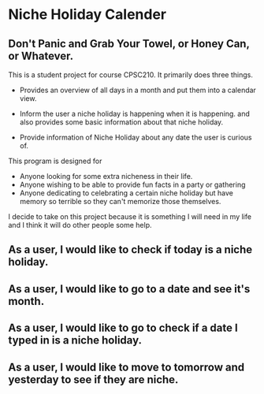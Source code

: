# Niche Holiday Calender

## Don't Panic and Grab Your Towel, or Honey Can, or Whatever.

This is a student project for course CPSC210. It primarily 
does three things.

- Provides an overview of all days in a month and put them into
a calendar view.

- Inform the user a niche holiday is happening when it is happening. and
also provides some basic information about that niche holiday.

- Provide information of Niche Holiday about any date the user
is curious of.

This program is designed for 
- Anyone looking for some extra nicheness in their life.
- Anyone wishing to be able to provide fun facts in a party or gathering
- Anyone dedicating to celebrating a certain niche holiday but have
memory so terrible so they can't memorize those themselves.

I decide to take on this project because it is something I will need
in my life and I think it will do other people some help.

## As a user, I would like to check if today is a niche holiday.
## As a user, I would like to go to a date and see it's month.
## As a user, I would like to go to check if a date I typed in is a niche holiday.
## As a user, I would like to move to tomorrow and yesterday to see if they are niche.


